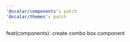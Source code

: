 ```yaml
---
'@scalar/components': patch
'@scalar/themes': patch
---
```


feat(components): create combo box component
